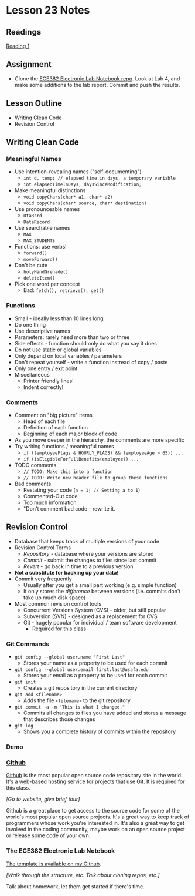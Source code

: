 # Lesson 23 Notes

## Readings
[Reading 1](/path/to/reading)

## Assignment
- Clone the [ECE382 Electronic Lab Notebook repo](https://github.com/toddbranch/electronic_lab_notebook).  Look at Lab 4, and make some additions to the lab report.  Commit and push the results.

## Lesson Outline
- Writing Clean Code
- Revision Control

## Writing Clean Code

### Meaningful Names

- Use intention-revealing names ("self-documenting")
    - `int d, temp; // elapsed time in days, a temporary variable`
    - `int elapsedTimeInDays, daysSinceModification;`
- Make meaningful distinctions
    - `void copyChars(char* a1, char* a2)`
    - `void copyChars(char* source, char* destination)`
- Use pronounceable names
    - `DtaRcrd`
    - `DataRecord`
- Use searchable names
    - `MAX`
    - `MAX_STUDENTS`
- Functions: use verbs!
    - `forward()`
    - `moveForward()`
- Don't be cute
    - `holyHandGrenade()`
    - `deleteItem()`
- Pick one word per concept
    - Bad: `fetch(), retrieve(), get()`

### Functions

- Small - ideally less than 10 lines long
- Do one thing
- Use descriptive names
- Parameters: rarely need more than two or three
- Side effects - function should only do what you say it does
- Do not use static or global variables
- Only depend on local variables / parameters
- Don't repeat yourself - write a function instread of copy / paste
- Only one entry / exit point
- Miscellaneous
    - Printer friendly lines!
    - Indent correctly!

### Comments

- Comment on "big picture" items
    - Head of each file
    - Definition of each function
    - Beginning of each major block of code
- As you move deeper in the hierarchy, the comments are more specific
- Try writing functions / meaningful names
    - `if ((employeeFlags & HOURLY_FLAGS) && (employeeAge > 65)) ...`
    - `if (isEligibleForFullBenefits(employee)) ...`
- TODO comments
    - `// TODO: Make this into a function`
    - `// TODO: Write new header file to group these functions`
- Bad comments
    - Restating your code (`a = 1; // Setting a to 1`)
    - Commented-Out code
    - Too much information
    - "Don't comment bad code - rewrite it.

## Revision Control

- Database that keeps track of multiple versions of your code
- Revision Control Terms
    - *Repository* - database where your versions are stored
    - *Commit* - submit the changes to files since last commit
    - *Revert* - go back in time to a previous version
- **Not a substitute for backing up your data!**
- Commit very frequently
    - Usually after you get a small part working (e.g. simple function)
    - It only stores the *difference* between versions (i.e. commits don't take up much disk space)
- Most common revision control tools
    - Concurrent Versions System (CVS) - older, but still popular
    - Subversion (SVN) - designed as a replacement for CVS
    - Git - hugely popular for individual / team software development
        - Required for this class

### Git Commands

- `git config --global user.name "First Last"`
    - Stores your name as a property to be used for each commit
- `git config --global user.email first.last@usafa.edu`
    - Stores your email as a property to be used for each commit
- `git init`
    - Creates a git repository in the current directory
- `git add <filename>`
    - Adds the file `<filename>` to the git repository
- `git commit -a -m "This is what I changed."`
    - Commits all changes to files you have added and stores a message that describes those changes
- `git log`
    - Shows you a complete history of commits within the repository

### Demo

### [Github](http://www.github.com)

[Github](http://www.github.com) is the most popular open source code repository site in the world.  It's a web-based hosting service for projects that use Git.  It is required for this class.

*[Go to website, give brief tour]*

Github is a great place to get access to the source code for some of the world's most popular open source projects.  It's a great way to keep track of programmers whose work you're interested in.  It's also a great way to get involved in the coding community, maybe work on an open source project or release some code of your own.

### The ECE382 Electronic Lab Notebook

[The template is available on my Github](https://github.com/toddbranch/electronic_lab_notebook).

*[Walk through the structure, etc.  Talk about cloning repos, etc.]*

Talk about homework, let them get started if there's time.

